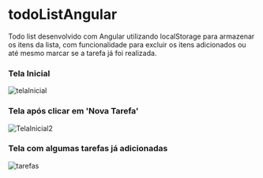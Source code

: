 # todoListAngular
Todo list desenvolvido com Angular utilizando localStorage para armazenar os itens da lista, com funcionalidade para excluir os itens adicionados ou até mesmo marcar se a tarefa já foi realizada. 

### Tela Inicial
![telaInicial](https://user-images.githubusercontent.com/60328127/111240663-69d71480-85da-11eb-83c2-ba6ae8a23e14.PNG)

### Tela após clicar em 'Nova Tarefa'
![TelaInicial2](https://user-images.githubusercontent.com/60328127/111240932-e79b2000-85da-11eb-9a3b-c29ab7f026a5.PNG)

### Tela com algumas tarefas já adicionadas
![tarefas](https://user-images.githubusercontent.com/60328127/111241372-b7a04c80-85db-11eb-96b0-2405876199a9.PNG)
